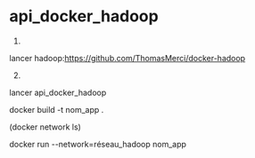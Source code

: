 ﻿# api_docker_hadoop
 1) 

lancer hadoop:https://github.com/ThomasMerci/docker-hadoop


2)
lancer api_docker_hadoop

docker build -t nom_app .


(docker network ls)

docker run --network=réseau_hadoop nom_app

